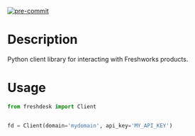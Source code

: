 [![pre-commit](https://img.shields.io/badge/pre--commit-enabled-brightgreen?logo=pre-commit&logoColor=white)](https://github.com/pre-commit/pre-commit)

# Description

Python client library for interacting with Freshworks products.

# Usage

``` python
from freshdesk import Client


fd = Client(domain='mydomain', api_key='MY_API_KEY')
```
